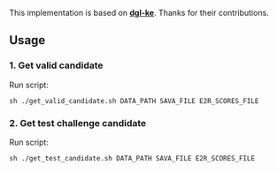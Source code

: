 This implementation is based on [**dgl-ke**](https://github.com/awslabs/dgl-ke). Thanks for their contributions.

## Usage

### 1. Get valid candidate

Run script:
```shell
sh ./get_valid_candidate.sh DATA_PATH SAVA_FILE E2R_SCORES_FILE
```

### 2. Get test challenge candidate
Run script:
```shell
sh ./get_test_candidate.sh DATA_PATH SAVA_FILE E2R_SCORES_FILE
```